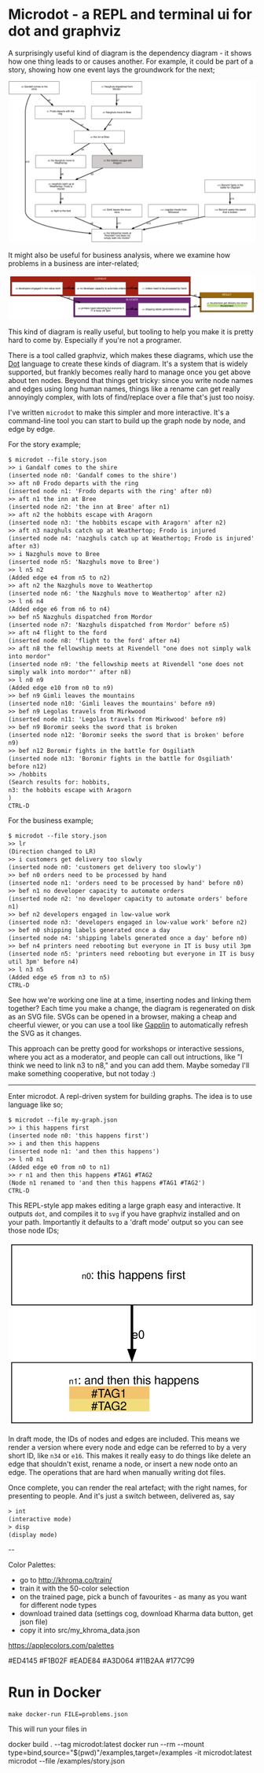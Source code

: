 # Microdot - a REPL and terminal ui for dot and graphviz

A surprisingly useful kind of diagram is the dependency diagram - it shows how one thing leads to or causes another. For example, it could be part of a story, showing how one event lays the groundwork for the next;

![Fellowship of the Ring](./examples/fellowship.svg)

It might also be useful for business analysis, where we examine how problems in a business are inter-related;

![Business Example](./examples/business_example_1.svg)

This kind of diagram is really useful, but tooling to help you make it is pretty hard to come by. Especially if you're not a programer.

There is a tool called graphviz, which makes these diagrams, which use the [Dot](https://graphviz.org/doc/info/lang.html) language to create these kinds of diagram. It's a system that is widely supported, but frankly becomes really hard to manage once you get above about ten nodes. Beyond that things get tricky: since you write node names and edges using long human names, things like a rename can get really annoyingly complex, with lots of find/replace over a file that's just too noisy.

I've written `microdot` to make this simpler and more interactive. It's a command-line tool you can start to build up the graph node by node, and edge by edge.

For the story example;

```
$ microdot --file story.json
>> i Gandalf comes to the shire
(inserted node n0: 'Gandalf comes to the shire')
>> aft n0 Frodo departs with the ring
(inserted node n1: 'Frodo departs with the ring' after n0)
>> aft n1 the inn at Bree
(inserted node n2: 'the inn at Bree' after n1)
>> aft n2 the hobbits escape with Aragorn
(inserted node n3: 'the hobbits escape with Aragorn' after n2)
>> aft n3 nazghuls catch up at Weathertop; Frodo is injured
(inserted node n4: 'nazghuls catch up at Weathertop; Frodo is injured' after n3)
>> i Nazghuls move to Bree
(inserted node n5: 'Nazghuls move to Bree')
>> l n5 n2
(Added edge e4 from n5 to n2)
>> aft n2 the Nazghuls move to Weathertop
(inserted node n6: 'the Nazghuls move to Weathertop' after n2)
>> l n6 n4
(Added edge e6 from n6 to n4)
>> bef n5 Nazghuls dispatched from Mordor
(inserted node n7: 'Nazghuls dispatched from Mordor' before n5)
>> aft n4 flight to the ford
(inserted node n8: 'flight to the ford' after n4)
>> aft n8 the fellowship meets at Rivendell "one does not simply walk into mordor"
(inserted node n9: 'the fellowship meets at Rivendell "one does not simply walk into mordor"' after n8)
>> l n0 n9
(Added edge e10 from n0 to n9)
>> bef n9 Gimli leaves the mountains
(inserted node n10: 'Gimli leaves the mountains' before n9)
>> bef n9 Legolas travels from Mirkwood
(inserted node n11: 'Legolas travels from Mirkwood' before n9)
>> bef n9 Boromir seeks the sword that is broken
(inserted node n12: 'Boromir seeks the sword that is broken' before n9)
>> bef n12 Boromir fights in the battle for Osgiliath
(inserted node n13: 'Boromir fights in the battle for Osgiliath' before n12)
>> /hobbits
(Search results for: hobbits,
n3: the hobbits escape with Aragorn
)
CTRL-D

```

For the business example;

```
$ microdot --file story.json
>> lr
(Direction changed to LR)
>> i customers get delivery too slowly
(inserted node n0: 'customers get delivery too slowly')
>> bef n0 orders need to be processed by hand
(inserted node n1: 'orders need to be processed by hand' before n0)
>> bef n1 no developer capacity to automate orders
(inserted node n2: 'no developer capacity to automate orders' before n1)
>> bef n2 developers engaged in low-value work
(inserted node n3: 'developers engaged in low-value work' before n2)
>> bef n0 shipping labels generated once a day
(inserted node n4: 'shipping labels generated once a day' before n0)
>> bef n4 printers need rebooting but everyone in IT is busy util 3pm
(inserted node n5: 'printers need rebooting but everyone in IT is busy util 3pm' before n4)
>> l n3 n5
(Added edge e5 from n3 to n5)
CTRL-D

```

See how we're working one line at a time, inserting nodes and linking them together? Each time you make a change, the diagram is regenerated on disk as an SVG file. SVGs can be opened in a browser, making a cheap and cheerful viewer, or you can use a tool like [Gapplin](http://gapplin.wolfrosch.com/) to automatically refresh the SVG as it changes.

This approach can be pretty good for workshops or interactive sessions, where you act as a moderator, and people can call out intructions, like "I think we need to link n3 to n8," and you can add them. Maybe someday I'll make something cooperative, but not today :)

---

Enter microdot. A repl-driven system for building graphs. The idea is to use language like so;

```
$ microdot --file my-graph.json
>> i this happens first
(inserted node n0: 'this happens first')
>> i and then this happens
(inserted node n1: 'and then this happens')
>> l n0 n1
(Added edge e0 from n0 to n1)
>> r n1 and then this happens #TAG1 #TAG2
(Node n1 renamed to 'and then this happens #TAG1 #TAG2')
CTRL-D

```

This REPL-style app makes editing a large graph easy and interactive. It outputs `dot`, and compiles it to `svg` if you have graphviz installed and on your path. Importantly it defaults to a 'draft mode' output so you can see those node IDs;

![Fellowship of the Ring](./examples/readme_example_1.svg)

In draft mode, the IDs of nodes and edges are included. This means we render a version where every node and edge can be referred to by a very short ID, like `n34` or `e16`. This makes it really easy to do things like delete an edge that shouldn't exist, rename a node, or insert a new node onto an edge. The operations that are hard when manually writing dot files.

Once complete, you can render the real artefact; with the right names, for presenting to people. And it's just a switch between, delivered as, say

```
> int
(interactive mode)
> disp
(display mode)
```


--

Color Palettes:

- go to http://khroma.co/train/
- train it with the 50-color selection
- on the trained page, pick a bunch of favourites - as many as you want for different node types
- download trained data (settings cog, download Kharma data button, get json file)
- copy it into src/my_khroma_data.json

https://applecolors.com/palettes

#ED4145 #F1B02F #EADE84 #A3D064 #11B2AA #177C99


# Run in Docker

```
make docker-run FILE=problems.json
```

This will run your files in 

docker build . --tag microdot:latest
docker run --rm --mount type=bind,source="$(pwd)"/examples,target=/examples -it microdot:latest microdot --file /examples/story.json
````
